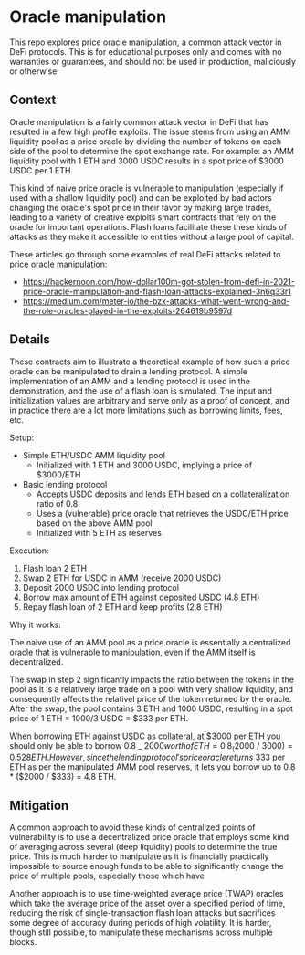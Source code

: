 # Oracle manipulation

This repo explores price oracle manipulation, a common attack vector in DeFi protocols. This is for educational purposes only and comes with no warranties or guarantees, and should not be used in production, maliciously or otherwise.

## Context

Oracle manipulation is a fairly common attack vector in DeFi that has resulted in a few high profile exploits. The issue stems from using an AMM liquidity pool as a price oracle by dividing the number of tokens on each side of the pool to determine the spot exchange rate. For example: an AMM liquidity pool with 1 ETH and 3000 USDC results in a spot price of $3000 USDC per 1 ETH.

This kind of naive price oracle is vulnerable to manipulation (especially if used with a shallow liquidity pool) and can be exploited by bad actors changing the oracle's spot price in their favor by making large trades, leading to a variety of creative exploits smart contracts that rely on the oracle for important operations. Flash loans facilitate these these kinds of attacks as they make it accessible to entities without a large pool of capital.

These articles go through some examples of real DeFi attacks related to price oracle manipulation:

- https://hackernoon.com/how-dollar100m-got-stolen-from-defi-in-2021-price-oracle-manipulation-and-flash-loan-attacks-explained-3n6q33r1
- https://medium.com/meter-io/the-bzx-attacks-what-went-wrong-and-the-role-oracles-played-in-the-exploits-264619b9597d

## Details

These contracts aim to illustrate a theoretical example of how such a price oracle can be manipulated to drain a lending protocol. A simple implementation of an AMM and a lending protocol is used in the demonstration, and the use of a flash loan is simulated. The input and initialization values are arbitrary and serve only as a proof of concept, and in practice there are a lot more limitations such as borrowing limits, fees, etc.

Setup:

- Simple ETH/USDC AMM liquidity pool
  - Initialized with 1 ETH and 3000 USDC, implying a price of $3000/ETH
- Basic lending protocol
  - Accepts USDC deposits and lends ETH based on a collateralization ratio of 0.8
  - Uses a (vulnerable) price oracle that retrieves the USDC/ETH price based on the above AMM pool
  - Initialized with 5 ETH as reserves

Execution:

1. Flash loan 2 ETH
2. Swap 2 ETH for USDC in AMM (receive 2000 USDC)
3. Deposit 2000 USDC into lending protocol
4. Borrow max amount of ETH against deposited USDC (4.8 ETH)
5. Repay flash loan of 2 ETH and keep profits (2.8 ETH)

Why it works:

The naive use of an AMM pool as a price oracle is essentially a centralized oracle that is vulnerable to manipulation, even if the AMM itself is decentralized.

The swap in step 2 significantly impacts the ratio between the tokens in the pool as it is a relatively large trade on a pool with very shallow liquidity, and consequently affects the relativel price of the token returned by the oracle. After the swap, the pool contains 3 ETH and 1000 USDC, resulting in a spot price of 1 ETH = 1000/3 USDC = $333 per ETH.

When borrowing ETH against USDC as collateral, at $3000 per ETH you should only be able to borrow 0.8 _ $2000 worth of ETH = 0.8 _ ($2000 / $3000) = 0.528 ETH. However, since the lending protocol's price oracle returns ~$333 per ETH as per the manipulated AMM pool reserves, it lets you borrow up to 0.8 \* ($2000 / $333) = 4.8 ETH.

## Mitigation

A common approach to avoid these kinds of centralized points of vulnerability is to use a decentralized price oracle that employs some kind of averaging across several (deep liquidity) pools to determine the true price. This is much harder to manipulate as it is financially practically impossible to source enough funds to be able to significantly change the price of multiple pools, especially those which have

Another approach is to use time-weighted average price (TWAP) oracles which take the average price of the asset over a specified period of time, reducing the risk of single-transaction flash loan attacks but sacrifices some degree of accuracy during periods of high volatility. It is harder, though still possible, to manipulate these mechanisms across multiple blocks.
